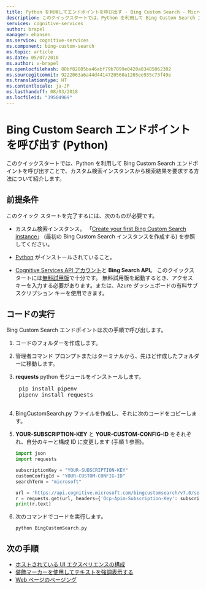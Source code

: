 ```yaml
---
title: Python を利用してエンドポイントを呼び出す - Bing Custom Search - Microsoft Cognitive Services
description: このクイックスタートでは、Python を利用して Bing Custom Search エンドポイントを呼び出すことで、カスタム検索インスタンスから検索結果を要求する方法について紹介します。
services: cognitive-services
author: brapel
manager: ehansen
ms.service: cognitive-services
ms.component: bing-custom-search
ms.topic: article
ms.date: 05/07/2018
ms.author: v-brapel
ms.openlocfilehash: 88bf82805ba46abf79b7899e0428a83485062302
ms.sourcegitcommit: 9222063a6a44d4414720560a1265ee935c73f49e
ms.translationtype: HT
ms.contentlocale: ja-JP
ms.lasthandoff: 08/03/2018
ms.locfileid: "39504969"
---
```

# <a name="call-bing-custom-search-endpoint-python"></a>Bing Custom Search エンドポイントを呼び出す (Python)

このクイックスタートでは、Python を利用して Bing Custom Search エンドポイントを呼び出すことで、カスタム検索インスタンスから検索結果を要求する方法について紹介します。 

## <a name="prerequisites"></a>前提条件
このクイック スタートを完了するには、次のものが必要です。

- カスタム検索インスタンス。 「[Create your first Bing Custom Search instance](quick-start.md)」 (最初の Bing Custom Search インスタンスを作成する) を参照してください。

-  [Python](https://www.python.org/) がインストールされていること。

- [Cognitive Services API アカウント](https://docs.microsoft.com/azure/cognitive-services/cognitive-services-apis-create-account)と **Bing Search API**。 このクイックスタートには[無料試用版](https://azure.microsoft.com/try/cognitive-services/?api=bing-custom-search)で十分です。 無料試用版を起動するとき、アクセス キーを入力する必要があります。または、Azure ダッシュボードの有料サブスクリプション キーを使用できます。 

## <a name="run-the-code"></a>コードの実行

Bing Custom Search エンドポイントは次の手順で呼び出します。

1. コードのフォルダーを作成します。

2. 管理者コマンド プロンプトまたはターミナルから、先ほど作成したフォルダーに移動します。

3. **requests** python モジュールをインストールします。

    <pre>
    pip install pipenv
    pipenv install requests
    </pre>
    
7. BingCustomSearch.py ファイルを作成し、それに次のコードをコピーします。

8. **YOUR-SUBSCRIPTION-KEY** と **YOUR-CUSTOM-CONFIG-ID** をそれぞれ、自分のキーと構成 ID に変更します (手順 1 参照)。

    ``` Python
    import json
    import requests
    
    subscriptionKey = "YOUR-SUBSCRIPTION-KEY"
    customConfigId = "YOUR-CUSTOM-CONFIG-ID"
    searchTerm = "microsoft"
    
    url = 'https://api.cognitive.microsoft.com/bingcustomsearch/v7.0/search?q=' + searchTerm + '&customconfig=' + customConfigId
    r = requests.get(url, headers={'Ocp-Apim-Subscription-Key': subscriptionKey})
    print(r.text)
    ```
9. 次のコマンドでコードを実行します。
    ```
    python BingCustomSearch.py
    ```

## <a name="next-steps"></a>次の手順
- [ホストされている UI エクスペリエンスの構成](./hosted-ui.md)
- [装飾マーカーを使用してテキストを強調表示する](./hit-highlighting.md)
- [Web ページのページング](./page-webpages.md)
